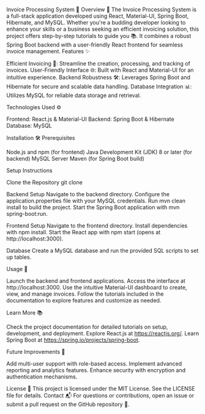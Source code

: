 Invoice Processing System 💼
Overview 🌟
The Invoice Processing System is a full-stack application developed using React, Material-UI, Spring Boot, Hibernate, and MySQL. Whether you're a budding developer looking to enhance your skills or a business seeking an efficient invoicing solution, this project offers step-by-step tutorials to guide you 📚. It combines a robust Spring Boot backend with a user-friendly React frontend for seamless invoice management.
Features ✨

Efficient Invoicing 💸: Streamline the creation, processing, and tracking of invoices.
User-Friendly Interface 🌐: Built with React and Material-UI for an intuitive experience.
Backend Robustness 🛠️: Leverages Spring Boot and Hibernate for secure and scalable data handling.
Database Integration 📊: Utilizes MySQL for reliable data storage and retrieval.

Technologies Used ⚙️

Frontend: React.js & Material-UI
Backend: Spring Boot & Hibernate
Database: MySQL

Installation 🛠️
Prerequisites

Node.js and npm (for frontend)
Java Development Kit (JDK) 8 or later (for backend)
MySQL Server
Maven (for Spring Boot build)

Setup Instructions

Clone the Repository
git clone <repository-url>


Backend Setup
Navigate to the backend directory.
Configure the application.properties file with your MySQL credentials.
Run mvn clean install to build the project.
Start the Spring Boot application with mvn spring-boot:run.


Frontend Setup
Navigate to the frontend directory.
Install dependencies with npm install.
Start the React app with npm start (opens at http://localhost:3000).


Database
Create a MySQL database and run the provided SQL scripts to set up tables.



Usage 🚀

Launch the backend and frontend applications.
Access the interface at http://localhost:3000.
Use the intuitive Material-UI dashboard to create, view, and manage invoices.
Follow the tutorials included in the documentation to explore features and customize as needed.

Learn More 📚

Check the project documentation for detailed tutorials on setup, development, and deployment.
Explore React.js at https://reactjs.org/.
Learn Spring Boot at https://spring.io/projects/spring-boot.

Future Improvements 🔮

Add multi-user support with role-based access.
Implement advanced reporting and analytics features.
Enhance security with encryption and authentication mechanisms.

License 📜
This project is licensed under the MIT License. See the LICENSE file for details.
Contact 📬
For questions or contributions, open an issue or submit a pull request on the GitHub repository 🙌.
